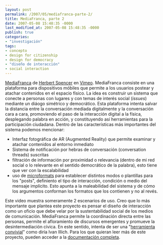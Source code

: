 ```yaml
---
layout: post
permalink: /2007/05/mediafranca-parte-2/
title: MediaFranca, parte 2
date: 2007-05-08 15:48:35 -0000
last_modified_at: 2007-05-08 15:48:35 -0000
publish: true
categories:
- "investigación"
tags:
- concepto
- design for citizenship
- design for democracy
- "diseño de interacción"
- social interaction
---
```

  
[MediaFranca](http://vimeo.com/1464012) de [Herbert Spencer](http://vimeo.com/hspencer) en [Vimeo](http://vimeo.com). MediaFranca consiste en una plataforma para dispositivos móbiles que permite a los usuarios postear y atachar contenidos en el espacio fí­sico. La idea es construir un sistema que conecte a personas con lugares y con temas de interés social (_issues_) mediante un diáogo simétrico y democrático. Esta plataforma intenta salvar la distancia entre la conversación mediada digitalmente y la conversación cara a cara, promoviendo el paso de la interacción digital a la fí­sica, desplegando palabra en acción, y constituyendo así­ herramientas para la participación ciudadana. Dentro de las caracterí­sticas más importantes del sistema podemos mencionar:

* Interfaz fotográfica de AR (Augmented Reality) que permite examinar y atachar contenidos al entorno inmediato
* Sistema de notificación por hebras de conversación (conversation threads) suscritas
* filtración de información por proximidad o relevancia (dentro de mi red social o lo relevante en el sentido democrático de la palabra), esto tiene que ver con la escalabilidad
* uso de [microformats](http://en.wikipedia.org/wiki/Microformat) para establecer distintos modos o plantillas para los "posts", definiento el tipo de interacción, condición o medio del mensaje implí­cito. Esto apunta a la maleabilidad del sistema y de cómo los argumentos conforman los formatos que los contienen y no al revés.

Este video muestra someramente 2 escenarios de uso. Creo que lo más importante que plantea este proyecto es pensar el diseño de interacción como un oficio que debe velar por la sustentabilidad social de los medios de comunicación. MediaFranca permite la coordinación directa entre las personas, permite el afloramiento de discursos emergentes y promueve la desintermediación cí­vica. En este sentido, intenta de ser una "[herramienta convivial](http://opencollector.org/history/homebrew/tools.html)" como dirí­a Ivan Illich. Para los que quieran leer más de este proyecto, pueden acceder a la [documentación completa](http://www.herbertspencer.net/thesis/).
